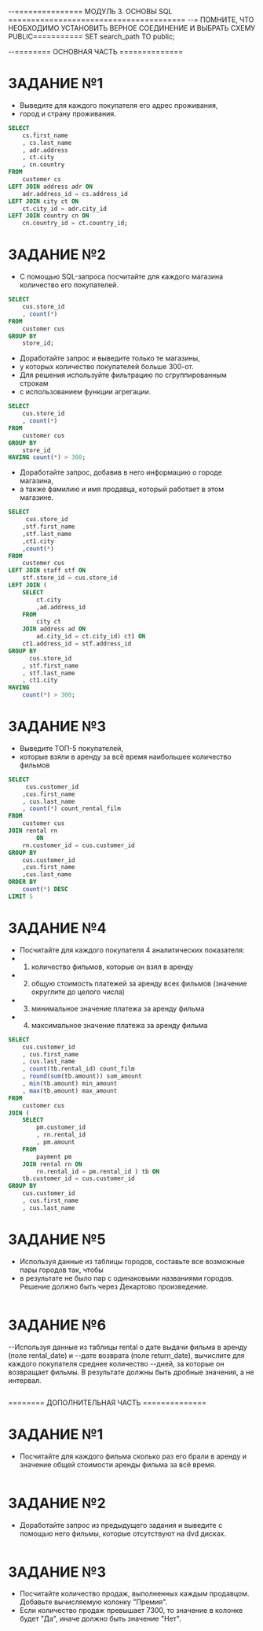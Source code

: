 --=============== МОДУЛЬ 3. ОСНОВЫ SQL =======================================
--= ПОМНИТЕ, ЧТО НЕОБХОДИМО УСТАНОВИТЬ ВЕРНОЕ СОЕДИНЕНИЕ И ВЫБРАТЬ СХЕМУ PUBLIC===========
SET search_path TO public;

--======== ОСНОВНАЯ ЧАСТЬ ==============

# ЗАДАНИЕ №1
- Выведите для каждого покупателя его адрес проживания, 
- город и страну проживания.
``` SQL
SELECT
	cs.first_name
	, cs.last_name
	, adr.address
	, ct.city
	, cn.country 
FROM
	customer cs
LEFT JOIN address adr ON
	adr.address_id = cs.address_id
LEFT JOIN city ct ON
	ct.city_id = adr.city_id
LEFT JOIN country cn ON
	cn.country_id = ct.country_id; 
```

# ЗАДАНИЕ №2
- С помощью SQL-запроса посчитайте для каждого магазина количество его покупателей.
``` SQL
SELECT
	cus.store_id
	, count(*)
FROM
	customer cus
GROUP BY
	store_id;
```
- Доработайте запрос и выведите только те магазины, 
- у которых количество покупателей больше 300-от.
- Для решения используйте фильтрацию по сгруппированным строкам 
- с использованием функции агрегации.

``` SQL
SELECT
	cus.store_id
	, count(*) 
FROM
	customer cus
GROUP BY
	store_id
HAVING count(*) > 300;
```

- Доработайте запрос, добавив в него информацию о городе магазина, 
- а также фамилию и имя продавца, который работает в этом магазине.

``` SQL
SELECT
	 cus.store_id
	,stf.first_name
	,stf.last_name
	,ct1.city
	,count(*)
FROM
	customer cus
LEFT JOIN staff stf ON
	stf.store_id = cus.store_id
LEFT JOIN (
	SELECT
		ct.city
		,ad.address_id
	FROM
		city ct
	JOIN address ad ON
		ad.city_id = ct.city_id) ct1 ON
	ct1.address_id = stf.address_id
GROUP BY
	  cus.store_id
	, stf.first_name
	, stf.last_name
	, ct1.city
HAVING
	count(*) > 300;
```

# ЗАДАНИЕ №3
- Выведите ТОП-5 покупателей, 
- которые взяли в аренду за всё время наибольшее количество фильмов

``` SQL
SELECT
	 cus.customer_id 
	,cus.first_name
	, cus.last_name
	, count(*) count_rental_film
FROM
	customer cus
JOIN rental rn
		ON
	rn.customer_id = cus.customer_id
GROUP BY
	cus.customer_id 
	,cus.first_name
	,cus.last_name
ORDER BY
	count(*) DESC
LIMIT 5
```

# ЗАДАНИЕ №4
- Посчитайте для каждого покупателя 4 аналитических показателя:
-   1. количество фильмов, которые он взял в аренду
-   2. общую стоимость платежей за аренду всех фильмов (значение округлите до целого числа)
-   3. минимальное значение платежа за аренду фильма
-   4. максимальное значение платежа за аренду фильма

``` SQL
SELECT
	cus.customer_id
	, cus.first_name
	, cus.last_name
	, count(tb.rental_id) count_film
	, round(sum(tb.amount)) sum_amount
	, min(tb.amount) min_amount
	, max(tb.amount) max_amount
FROM
	customer cus
JOIN (
	SELECT
		pm.customer_id
		, rn.rental_id
		, pm.amount
	FROM
		payment pm
	JOIN rental rn ON
		rn.rental_id = pm.rental_id ) tb ON
	tb.customer_id = cus.customer_id
GROUP BY
	cus.customer_id
	, cus.first_name
	, cus.last_name

```

# ЗАДАНИЕ №5
- Используя данные из таблицы городов, составьте все возможные пары городов так, чтобы 
- в результате не было пар с одинаковыми названиями городов. Решение должно быть через Декартово произведение.
 
``` SQL


```

# ЗАДАНИЕ №6
--Используя данные из таблицы rental о дате выдачи фильма в аренду (поле rental_date) и 
--дате возврата (поле return_date), вычислите для каждого покупателя среднее количество 
--дней, за которые он возвращает фильмы. В результате должны быть дробные значения, а не интервал.
 
``` SQL


```

======== ДОПОЛНИТЕЛЬНАЯ ЧАСТЬ ==============

# ЗАДАНИЕ №1
- Посчитайте для каждого фильма сколько раз его брали в аренду и значение общей стоимости аренды фильма за всё время.

``` SQL


```

# ЗАДАНИЕ №2
- Доработайте запрос из предыдущего задания и выведите с помощью него фильмы, которые отсутствуют на dvd дисках.

``` SQL


```

# ЗАДАНИЕ №3
- Посчитайте количество продаж, выполненных каждым продавцом. Добавьте вычисляемую колонку "Премия".
- Если количество продаж превышает 7300, то значение в колонке будет "Да", иначе должно быть значение "Нет".

``` SQL


```